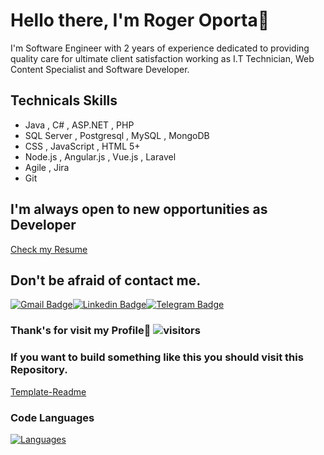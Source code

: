 # Hello there, I'm Roger Oporta👋

I'm Software Engineer with 2 years of experience dedicated to providing quality care for
ultimate client satisfaction working as I.T Technician, Web Content Specialist and Software Developer.

## Technicals Skills
- Java , C# , ASP.NET , PHP
- SQL Server , Postgresql , MySQL , MongoDB
- CSS , JavaScript , HTML 5+
- Node.js , Angular.js , Vue.js , Laravel
- Agile , Jira
- Git

## I'm always open to new opportunities as Developer

 [Check my Resume](https://drive.google.com/file/d/1b2_W32WLdOSQTLpHFeg5W37MNLVs1Thw/view?usp=sharing)
  
## Don't be afraid of contact me.

[![Gmail Badge](https://img.shields.io/badge/Gmail-D14836?style=for-the-badge&logo=gmail&logoColor=white)](mailto:roportaperez@gmail.com@gmail.com)[![Linkedin Badge](https://img.shields.io/badge/LinkedIn-0077B5?style=for-the-badge&logo=linkedin&logoColor=white)](https://www.linkedin.com/in/rogeralbp/)[![Telegram Badge](https://img.shields.io/badge/Telegram-2CA5E0?style=for-the-badge&logo=telegram&logoColor=white)](https://t.me/rogeralbp)

### Thank's for visit my Profile🥰 ![visitors](https://visitor-badge.glitch.me/badge?page_id=${rogeralbp})


### If you want to build something like this you should visit this Repository.
[Template-Readme](https://github.com/rogeralbp/dinamic-readmecv)

### Code Languages

[![Languages](https://github-readme-stats.vercel.app/api/top-langs/?username=rogeralbp&layout=compact&show_icons=true&title_color=81a1c0&icon_color=79ff97&text_color=d5dbe6&bg_color=2e3440)](https://github.com/anuraghazra/github-readme-stats)
